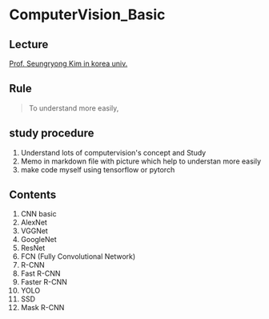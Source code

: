 # ComputerVision_Basic

## Lecture

[Prof. Seungryong Kim in korea univ.](https://www.youtube.com/playlist?list=PLCNc54m6eBRWz3tmkBPJAIdkSn6vFhtgR)

## Rule

> To understand more easily, 

## study procedure

1. Understand lots of computervision's concept and Study
2. Memo in markdown file with picture which help to understan more easily
3. make code myself using tensorflow or pytorch


## Contents

1. CNN basic
2. AlexNet
3. VGGNet
4. GoogleNet
5. ResNet
6. FCN (Fully Convolutional Network)
7. R-CNN
8.  Fast R-CNN
9.  Faster R-CNN
10. YOLO
11. SSD
12. Mask R-CNN

